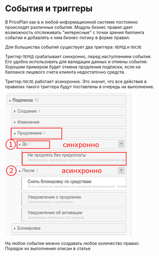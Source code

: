 # События и триггеры

В PricePlan как в и любой информационной системе постоянно происходят различные события. Модуль бизнес правил дает возможность отслеживать "интересные" с точки зрения биллинга события и добавлять к ним бизнес-логику в форме правил.

Для большиства событий существует два триггера: `ПЕРЕД` и `ПОСЛЕ`

Триггер `ПЕРЕД` срабатывает синхронно, перед наступлением события. Его удобно использовать для валидации данных и отмены события. Хорошим примером будет отмена продления подписки, если на баллансе лицевого счета клиента недостаточно средств.

Триггер `ПОСЛЕ` работает асинхронно. Это значит, что все действия в правилах такого триггера будут поставлены в очередь на выполнение.

![](before_and_afrer_events.png)

На любое событие можно создавать любое количество правил. Порядок их выполнения описан в статье 

